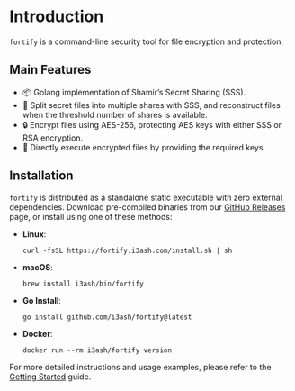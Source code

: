 # Introduction

`fortify` is a command-line security tool for file encryption and protection.

## Main Features

- 📦 Golang implementation of Shamir’s Secret Sharing (SSS).
- 🧩 Split secret files into multiple shares with SSS, and reconstruct files when the threshold number of shares is
  available.
- 🔒 Encrypt files using AES-256, protecting AES keys with either SSS or RSA encryption.
- 🚀 Directly execute encrypted files by providing the required keys.

## Installation

`fortify` is distributed as a standalone static executable with zero external dependencies.
Download pre-compiled binaries from our [GitHub Releases](https://github.com/i3ash/fortify/releases) page, or install
using one of these methods:

- **Linux**:
  ```shell
  curl -fsSL https://fortify.i3ash.com/install.sh | sh
  ```
- **macOS**:
  ```shell
  brew install i3ash/bin/fortify
  ```
- **Go Install**:
  ```shell
  go install github.com/i3ash/fortify@latest
  ```
- **Docker**:
  ```shell
  docker run --rm i3ash/fortify version
  ```

For more detailed instructions and usage examples, please refer to the [Getting Started](getting-started.md) guide.
